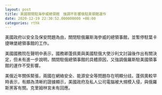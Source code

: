 ```yaml
---
layout: post
title: 美國關閉駐海參威總領館　強調不影響俄駐美領館運作
date: 2020-12-19 22:30:52.000000000 +08:00
categories: rthk
---
```


美國政府以安全及保安問題為由，關閉駐俄羅斯海參威的總領事館，並暫停駐葉卡捷琳堡總領事館的工作。

美國國務院在聲明中表示，國務卿蓬佩奧與美國駐俄大使沙利文討論後作出有關決定，但未有進一步說明，關閉駐俄總領事館的具體原因，又強調俄羅斯駐美國領事館的運作不受影響。

美俄近年關係緊張，兩國在網絡安全、能源安全等問題存在明顯分歧。蓬佩奧較早時表示，有頗為清晰的證據顯示，美國政府及私人公司電腦被大規模入侵，與俄羅斯黑客有關。克里姆林宮未有回應。
